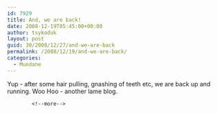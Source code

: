 ```yaml
---
id: 7929
title: And, we are back!
date: 2008-12-19T05:45:00+00:00
author: tsykoduk
layout: post
guid: 30/2008/12/27/and-we-are-back
permalink: /2008/12/19/and-we-are-back/
categories:
  - Mundane
---
```

Yup - after some hair pulling, gnashing of teeth etc, we are back up and running. Woo Hoo - another lame blog.

            <!--more-->